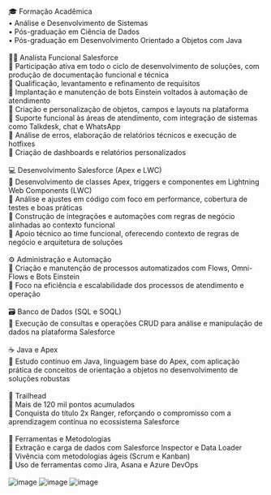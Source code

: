 🎓 Formação Acadêmica<br>
• Análise e Desenvolvimento de Sistemas<br>
• Pós-graduação em Ciência de Dados<br>
• Pós-graduação em Desenvolvimento Orientado a Objetos com Java<br>
<br>
👨‍💻 Analista Funcional Salesforce<br>
🔹 Participação ativa em todo o ciclo de desenvolvimento de soluções, com produção de documentação funcional e técnica<br>
🔹 Qualificação, levantamento e refinamento de requisitos<br>
🔹 Implantação e manutenção de bots Einstein voltados à automação de atendimento<br>
🔹 Criação e personalização de objetos, campos e layouts na plataforma<br>
🔹 Suporte funcional às áreas de atendimento, com integração de sistemas como Talkdesk, chat e WhatsApp<br>
🔹 Análise de erros, elaboração de relatórios técnicos e execução de hotfixes<br>
🔹 Criação de dashboards e relatórios personalizados<br>
<br>
💻 Desenvolvimento Salesforce (Apex e LWC)<br>
🔸 Desenvolvimento de classes Apex, triggers e componentes em Lightning Web Components (LWC)<br>
🔸 Análise e ajustes em código com foco em performance, cobertura de testes e boas práticas<br>
🔸 Construção de integrações e automações com regras de negócio alinhadas ao contexto funcional<br>
🔸 Apoio técnico ao time funcional, oferecendo contexto de regras de negócio e arquitetura de soluções<br>
<br>
⚙️ Administração e Automação<br>
🔹 Criação e manutenção de processos automatizados com Flows, Omni-Flows e Bots Einstein<br>
🔹 Foco na eficiência e escalabilidade dos processos de atendimento e operação<br>
<br>
🗃 Banco de Dados (SQL e SOQL)<br>
🔹 Execução de consultas e operações CRUD para análise e manipulação de dados na plataforma Salesforce<br>
<br>
☕ Java e Apex<br>
🔹 Estudo contínuo em Java, linguagem base do Apex, com aplicação prática de conceitos de orientação a objetos no desenvolvimento de soluções robustas<br>
<br>
🏅 Trailhead<br>
🔹 Mais de 120 mil pontos acumulados<br>
🔹 Conquista do título 2x Ranger, reforçando o compromisso com a aprendizagem contínua no ecossistema Salesforce<br>
<br>
🧰 Ferramentas e Metodologias<br>
🔹 Extração e carga de dados com Salesforce Inspector e Data Loader<br>
🔹 Vivência com metodologias ágeis (Scrum e Kanban)<br>
🔹 Uso de ferramentas como Jira, Asana e Azure DevOps <br> <br>
![image](https://github.com/brunodlucka/brunodlucka/assets/79919310/42c227d6-13a5-46fa-83f5-bba3d4ef514c)
![image](https://img.icons8.com/?size=100&id=OaGUJyx38778&format=png&color=000000)
![image](https://img.icons8.com/?size=100&id=40979&format=png&color=000000)
